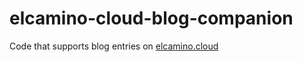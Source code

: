# elcamino-cloud-blog-companion
Code that supports blog entries on [elcamino.cloud](https://elcamino.cloud)
